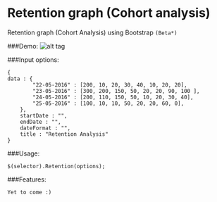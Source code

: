 # Retention graph (Cohort analysis)
Retention graph (Cohort Analysis) using Bootstrap ```(Beta*)```


###Demo:
![alt tag](http://i.imgur.com/uJQTG1Q.png)

###Input options:
```
{
data : {
        "22-05-2016" : [200, 10, 20, 30, 40, 10, 20, 20],
        "23-05-2016" : [300, 200, 150, 50, 20, 20, 90, 100 ],
        "24-05-2016" : [200, 110, 150, 50, 10, 20, 30, 40],
        "25-05-2016" : [100, 10, 10, 50, 20, 20, 60, 0],
    },
    startDate : "",
    endDate : "",
    dateFormat : "",
    title : "Retention Analysis"
}
```


###Usage:
```
$(selector).Retention(options);
```

###Features:
```
Yet to come :)
```
